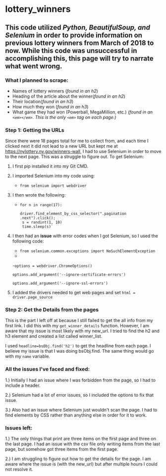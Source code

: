 # lottery_winners
## This code utilized *Python, BeautifulSoup, and Selenium* in order to provide information on previous lottery winners from March of 2018 to now. While this code was unsuccessful in accomplishing this, this page will try to narrate what went wrong.
### What I planned to scrape:
- Names of lottery winners (*found in an h2*)
- Heading of the article about the winner(*found in an h2*)
- Their location(*found in an h3*)
- How much they won (*found in an h3*)
- What game they had won (Powerball, MegaMillion, etc.) *(found in an  `<em></em>`. This is the only `<em>` tag on each page.)*
### Step 1: Getting the URLs
Since there were 18 pages total for me to collect from, and each time I clicked next it did not lead to a new URL but kept me at https://nylottery.ny.gov/winners-wall, I had to use Selenium in order to move to the next page. This was a struggle to figure out. 
To get Selenium:
1. I first pip installed it into my Git CMD.
2. I imported Selenium into my code using: 
    - `from selenium import webdriver`
3. I then wrote the following:
    - `for n in range(17): `
    
          driver.find_element_by_css_selector(".pagination .next").click();
           s = randint(1, 10)
           time.sleep(s)`
4. I then had an **issue** with error codes when I got Selenium, so I used the following code:
    - `from selenium.common.exceptions import NoSuchElementException`
    -
    -`options = webdriver.ChromeOptions()`
      
      `options.add_argument('--ignore-certificate-errors')`
      
      `options.add_argument('--ignore-ssl-errors')`
      
5. I added the drivers needed to get web pages and set `html = driver.page_source`
### Step 2: Get the Details from the pages
This is the part I left off at because I still failed to get the all info from my first link.
I did this with my `get_winner_details` function. However, I am aware that my issue is most likely with my new_url. I tried to find the h2 and h3 element and created a list called winner_list.

I used `headline=bsObj.find('h2')` to get the headline from each page. I believe my issue is that I was doing bsObj.find.
The same thing would go with my `name` variable.

### All the issues I've faced and fixed:
1.) Initially I had an issue where I was forbidden from the page, so I had to include a header. 

2.) Selenium had a lot of error issues, so I included the options to fix that issue.

3.) Also had an issue where Selenium just wouldn't scan the page. I had to find elements by CSS rather than anything else in order for it to work.

### Issues left:
1.) The only things that print are three items on the first page and three on the last page. I had an issue with the csv file only writing items from the last page, but somehow got three items from the first page. 

2.) I am struggling to figure out how to get the details for the page. I am aware where the issue is (with the new_url) but after multiple hours I could not resolve it.
